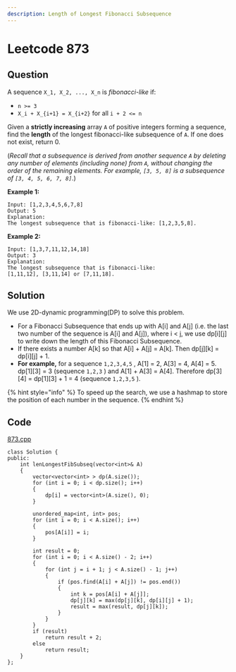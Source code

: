 ```yaml
---
description: Length of Longest Fibonacci Subsequence
---
```


# Leetcode 873

## Question

A sequence `X_1, X_2, ..., X_n` is _fibonacci-like_ if:

* `n >= 3`
* `X_i + X_{i+1} = X_{i+2}` for all `i + 2 <= n`

Given a **strictly increasing** array `A` of positive integers forming a sequence, find the **length** of the longest fibonacci-like subsequence of `A`.  If one does not exist, return 0.

\(_Recall that a subsequence is derived from another sequence `A` by deleting any number of elements \(including none\) from `A`, without changing the order of the remaining elements.  For example, `[3, 5, 8]` is a subsequence of `[3, 4, 5, 6, 7, 8]`._\)

**Example 1:**

```text
Input: [1,2,3,4,5,6,7,8]
Output: 5
Explanation:
The longest subsequence that is fibonacci-like: [1,2,3,5,8].
```

**Example 2:**

```text
Input: [1,3,7,11,12,14,18]
Output: 3
Explanation:
The longest subsequence that is fibonacci-like:
[1,11,12], [3,11,14] or [7,11,18].
```

## Solution

We use 2D-dynamic programming\(DP\) to solve this problem.

* For a Fibonacci Subsequence that ends up with A\[i\] and A\[j\] \(i.e. the last two number of the sequence is A\[i\] and A\[j\]\), where i &lt; j, we use dp\[i\]\[j\] to write down the length of this Fibonacci Subsequence.
* If there exists a number A\[k\] so that A\[i\] + A\[j\] = A\[k\]. Then dp\[j\]\[k\] = dp\[i\]\[j\] + 1.          
* **For example,** for a sequence `1,2,3,4,5`  , A\[1\] = 2, A\[3\] = 4, A\[4\] = 5. dp\[1\]\[3\] = 3 \(sequence `1,2,3` \) and A\[1\] + A\[3\] = A\[4\]. Therefore dp\[3\]\[4\] = dp\[1\]\[3\] + 1 = 4 \(sequence `1,2,3,5` \). 

            

{% hint style="info" %}
To speed up the search, we use a hashmap to store the position of each number in the sequence.
{% endhint %}

## Code

[873.cpp](https://github.com/Peterbotliang/leetcodeNotes/blob/master/873.cpp)

```text
class Solution {
public:
    int lenLongestFibSubseq(vector<int>& A) 
    {
        vector<vector<int> > dp(A.size());
        for (int i = 0; i < dp.size(); i++)
        {
            dp[i] = vector<int>(A.size(), 0);
        }
        
        unordered_map<int, int> pos;
        for (int i = 0; i < A.size(); i++)
        {
            pos[A[i]] = i;
        }
        
        int result = 0;
        for (int i = 0; i < A.size() - 2; i++)
        {
            for (int j = i + 1; j < A.size() - 1; j++)
            {
                if (pos.find(A[i] + A[j]) != pos.end())
                {
                    int k = pos[A[i] + A[j]];
                    dp[j][k] = max(dp[j][k], dp[i][j] + 1);
                    result = max(result, dp[j][k]);
                }
            }
        }
        if (result)
            return result + 2;
        else
            return result;
    }
};
```



